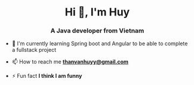 <h1 align="center">Hi 👋, I'm Huy</h1>
<h3 align="center">A Java developer from Vietnam</h3>

- 🌱 I'm currently learning Spring boot and Angular to be able to complete a fullstack project

- 📫 How to reach me **thanvanhuyy@gmail.com**

- ⚡ Fun fact **I think I am funny**


